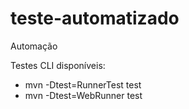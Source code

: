 # teste-automatizado
Automação

Testes CLI disponíveis:
* mvn -Dtest=RunnerTest test
* mvn -Dtest=WebRunner test

